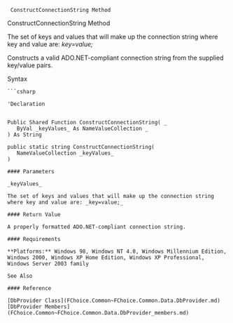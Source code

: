 ﻿     ConstructConnectionString Method                                                   

ConstructConnectionString Method

The set of keys and values that will make up the connection string where key and value are: _key=value;_

Constructs a valid ADO.NET-compliant connection string from the supplied key/value pairs.

Syntax

```vbnet
```csharp

'Declaration
 

Public Shared Function ConstructConnectionString( _
   ByVal _keyValues_ As NameValueCollection _
) As String

public static string ConstructConnectionString( 
   NameValueCollection _keyValues_
)

#### Parameters

_keyValues_

The set of keys and values that will make up the connection string where key and value are: _key=value;_

#### Return Value

A properly formatted ADO.NET-compliant connection string.

#### Requirements

**Platforms:** Windows 98, Windows NT 4.0, Windows Millennium Edition, Windows 2000, Windows XP Home Edition, Windows XP Professional, Windows Server 2003 family

See Also

#### Reference

[DbProvider Class](FChoice.Common~FChoice.Common.Data.DbProvider.md)  
[DbProvider Members](FChoice.Common~FChoice.Common.Data.DbProvider_members.md)